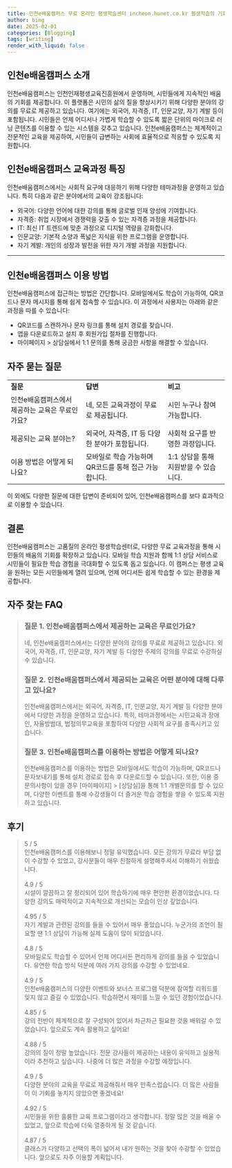```yaml
---
title: 인천e배움캠퍼스 무료 온라인 평생학습센터 incheon.hunet.co.kr 평생학습의 기회
author: bing
date: 2025-02-01
categories: [Blogging]
tags: [writing]
render_with_liquid: false
---
```



<h2 id='인천e배움캠퍼스_소개'>인천e배움캠퍼스 소개</h2>

<p>인천e배움캠퍼스는 인천인재평생교육진흥원에서 운영하며, 시민들에게 지속적인 배움의 기회를 제공합니다. 이 플랫폼은 시민의 삶의 질을 향상시키기 위해 다양한 분야의 강의를 무료로 제공하고 있습니다. 여기에는 외국어, 자격증, IT, 인문교양, 자기 계발 등이 포함됩니다. 시민들은 언제 어디서나 가볍게 학습할 수 있도록 짧은 단위의 마이크로 러닝 콘텐츠를 이용할 수 있는 시스템을 갖추고 있습니다. 인천e배움캠퍼스는 체계적이고 전문적인 교육을 제공하여, 시민들이 급변하는 사회에 효율적으로 적응할 수 있도록 지원합니다.</p>

<h2 id='교육과정_특징'>인천e배움캠퍼스 교육과정 특징</h2>

<p>인천e배움캠퍼스에서는 사회적 요구에 대응하기 위해 다양한 테마과정을 운영하고 있습니다. 특히 다음과 같은 분야에서의 교육이 강조됩니다:</p>

<ul>
    <li>외국어: 다양한 언어에 대한 강의를 통해 글로벌 인재 양성에 기여합니다.</li>
    <li>자격증: 취업 시장에서 경쟁력을 갖출 수 있는 자격증 과정을 제공합니다.</li>
    <li>IT: 최신 IT 트렌드에 맞춘 과정으로 디지털 역량을 강화합니다.</li>
    <li>인문교양: 기본적 소양과 폭넓은 지식을 위한 프로그램을 운영합니다.</li>
    <li>자기 계발: 개인의 성장과 발전을 위한 자기 개발 과정을 지원합니다.</li>
</ul>

<hr />

<h2 id='이용_방법'>인천e배움캠퍼스 이용 방법</h2>

<p>인천e배움캠퍼스에 접근하는 방법은 간단합니다. 모바일에서도 학습이 가능하여, QR코드나 문자 메시지를 통해 쉽게 접속할 수 있습니다. 이 과정에서 사용자는 아래와 같은 과정을 따를 수 있습니다:</p>

<ul>
    <li>QR코드를 스캔하거나 문자 링크를 통해 설치 경로를 찾습니다.</li>
    <li>앱을 다운로드하고 설치 후 회원가입 절차를 진행합니다.</li>
    <li>마이페이지 > 상담실에서 1:1 문의를 통해 궁금한 사항을 해결할 수 있습니다.</li>
</ul>

<h2 id='자주_묻는_질문'>자주 묻는 질문</h2>

<table>
    <tr>
        <td><b>질문</b></td>
        <td><b>답변</b></td>
        <td><b>비고</b></td>
    </tr>
    <tr>
        <td>인천e배움캠퍼스에서 제공하는 교육은 무료인가요?</td>
        <td>네, 모든 교육과정이 무료로 제공됩니다.</td>
        <td>시민 누구나 참여 가능합니다.</td>
    </tr>
    <tr>
        <td>제공되는 교육 분야는?</td>
        <td>외국어, 자격증, IT 등 다양한 분야가 포함됩니다.</td>
        <td>사회적 요구를 반영한 과정입니다.</td>
    </tr>
    <tr>
        <td>이용 방법은 어떻게 되나요?</td>
        <td>모바일로 학습 가능하며 QR코드를 통해 접근 가능합니다.</td>
        <td>1:1 상담을 통해 지원받을 수 있습니다.</td>
    </tr>
</table>

<p>이 외에도 다양한 질문에 대한 답변이 준비되어 있어, 인천e배움캠퍼스를 보다 효과적으로 이용할 수 있습니다.</p>

<h2 id='결론'>결론</h2>

<p>인천e배움캠퍼스는 고품질의 온라인 평생학습센터로, 다양한 무료 교육과정을 통해 시민들의 배움의 기회를 확장하고 있습니다. 모바일 학습 지원과 함께 1:1 상담 서비스로 시민들이 필요한 학습 경험을 극대화할 수 있도록 돕고 있습니다. 이 캠퍼스는 평생 교육을 원하는 모든 시민들에게 열려 있으며, 언제 어디서든 쉽게 학습할 수 있는 환경을 제공합니다.</p>


<h2 id='자주_찾는_FAQ'>자주 찾는 FAQ</h2>
<div itemscope="" itemtype="https://schema.org/FAQPage"> 
<blockquote> 
<div itemscope="" itemprop="mainEntity" itemtype="https://schema.org/Question"> 
<h3 itemprop="name">질문 1. 인천e배움캠퍼스에서 제공하는 교육은 무료인가요?</h3> 
<div itemscope="" itemprop="acceptedAnswer" itemtype="https://schema.org/Answer"> 
<span itemprop="text"> 
<p>네, 인천e배움캠퍼스에서는 다양한 분야의 강의를 무료로 제공하고 있습니다. 외국어, 자격증, IT, 인문교양, 자기 계발 등 다양한 주제의 강의를 무료로 수강하실 수 있습니다.</p> 
</span> 
</div> 
</div> 
<div itemscope="" itemprop="mainEntity" itemtype="https://schema.org/Question"> 
<h3 itemprop="name">질문 2. 인천e배움캠퍼스에서 제공되는 교육은 어떤 분야에 대해 다루고 있나요?</h3> 
<div itemscope="" itemprop="acceptedAnswer" itemtype="https://schema.org/Answer"> 
<span itemprop="text"> 
<p>인천e배움캠퍼스에서는 외국어, 자격증, IT, 인문교양, 자기 계발 등 다양한 분야에서 다양한 과정을 운영하고 있습니다. 특히, 테마과정에서는 시민교육과 장애인, 자율방범대, 법정의무교육을 포함하여 다양한 사회적 요구를 충족시키고 있습니다.</p> 
</span> 
</div> 
</div> 
<div itemscope="" itemprop="mainEntity" itemtype="https://schema.org/Question"> 
<h3 itemprop="name">질문 3. 인천e배움캠퍼스를 이용하는 방법은 어떻게 되나요?</h3> 
<div itemscope="" itemprop="acceptedAnswer" itemtype="https://schema.org/Answer"> 
<span itemprop="text"> 
<p>인천e배움캠퍼스를 이용하는 방법은 모바일에서도 학습이 가능하며, QR코드나 문자보내기를 통해 설치 경로로 접속 후 다운로드할 수 있습니다. 또한, 이용 중 문의사항이 있을 경우 [마이페이지] > [상담실]을 통해 1:1 개별문의를 할 수 있으며, 다양한 이벤트를 통해 수강생들이 더 즐거운 학습 경험을 쌓을 수 있도록 지원하고 있습니다.</p> 
</span> 
</div> 
</div> 
</blockquote> 
</div>
<h2 id='후기'>후기</h2>
<div itemscope itemtype="https://schema.org/Product">
  <blockquote>
  <div itemprop="review" itemscope itemtype="https://schema.org/Review">
      <div itemprop="reviewRating" itemscope itemtype="https://schema.org/Rating"> <span itemprop="ratingValue">5</span> / <span itemprop="bestRating">5</span> </div>
      <span itemprop="reviewBody">인천e배움캠퍼스를 이용해보니 정말 유익했습니다. 모든 강의가 무료라 부담 없이 수강할 수 있었고, 강사분들이 매우 친절하게 설명해주셔서 이해하기 쉬웠습니다.</span>
  </div>
  <br>
  <div itemprop="review" itemscope itemtype="https://schema.org/Review">
      <div itemprop="reviewRating" itemscope itemtype="https://schema.org/Rating"> <span itemprop="ratingValue">4.9</span> / <span itemprop="bestRating">5</span> </div>
      <span itemprop="reviewBody">시설이 깔끔하고 잘 정리되어 있어 학습하기에 매우 편안한 환경이었습니다. 다양한 강의도 매력적이고 지속적으로 개선되는 모습이 인상 깊었습니다.</span>
  </div>
  <br>
  <div itemprop="review" itemscope itemtype="https://schema.org/Review">
      <div itemprop="reviewRating" itemscope itemtype="https://schema.org/Rating"> <span itemprop="ratingValue">4.95</span> / <span itemprop="bestRating">5</span> </div>
      <span itemprop="reviewBody">자기 계발과 관련된 강의를 들을 수 있어서 매우 좋았습니다. 누군가의 조언이 필요할 땐 1:1 상담이 가능해 실제 도움이 많이 되었습니다.</span>
  </div>
  <br>
  <div itemprop="review" itemscope itemtype="https://schema.org/Review">
      <div itemprop="reviewRating" itemscope itemtype="https://schema.org/Rating"> <span itemprop="ratingValue">4.8</span> / <span itemprop="bestRating">5</span> </div>
      <span itemprop="reviewBody">모바일로도 학습할 수 있어서 언제 어디서든 편리하게 강의를 들을 수 있었습니다. 유연한 학습 방식 덕분에 여러 가지 강의를 수강할 수 있었네요.</span>
  </div>
  <br>
  <div itemprop="review" itemscope itemtype="https://schema.org/Review">
      <div itemprop="reviewRating" itemscope itemtype="https://schema.org/Rating"> <span itemprop="ratingValue">4.9</span> / <span itemprop="bestRating">5</span> </div>
      <span itemprop="reviewBody">인천e배움캠퍼스의 다양한 이벤트와 보너스 프로그램 덕분에 참여할 리워드를 잊지 않고 즐길 수 있었습니다. 학습하면서 재미를 느낄 수 있던 경험이었습니다.</span>
  </div>
  <br>
  <div itemprop="review" itemscope itemtype="https://schema.org/Review">
      <div itemprop="reviewRating" itemscope itemtype="https://schema.org/Rating"> <span itemprop="ratingValue">4.85</span> / <span itemprop="bestRating">5</span> </div>
      <span itemprop="reviewBody">강의 전반이 체계적으로 잘 구성되어 있어서 차근차근 필요한 것을 배워갈 수 있었습니다. 앞으로도 계속 활용하고 싶어요!</span>
  </div>
  <br>
  <div itemprop="review" itemscope itemtype="https://schema.org/Review">
      <div itemprop="reviewRating" itemscope itemtype="https://schema.org/Rating"> <span itemprop="ratingValue">4.88</span> / <span itemprop="bestRating">5</span> </div>
      <span itemprop="reviewBody">강의의 질이 정말 높았습니다. 전문 강사들이 제공하는 내용이 유익하고 실용적이라 추천하고 싶습니다. 나중에 더 많은 과정을 수강할 예정입니다.</span>
  </div>
  <br>
  <div itemprop="review" itemscope itemtype="https://schema.org/Review">
      <div itemprop="reviewRating" itemscope itemtype="https://schema.org/Rating"> <span itemprop="ratingValue">4.9</span> / <span itemprop="bestRating">5</span> </div>
      <span itemprop="reviewBody">다양한 분야의 교육을 무료로 제공해줘서 매우 만족스럽습니다. 더 많은 사람들이 이 기회를 놓치지 않았으면 좋겠네요!</span>
  </div>
  <br>
  <div itemprop="review" itemscope itemtype="https://schema.org/Review">
      <div itemprop="reviewRating" itemscope itemtype="https://schema.org/Rating"> <span itemprop="ratingValue">4.92</span> / <span itemprop="bestRating">5</span> </div>
      <span itemprop="reviewBody">시민들을 위한 훌륭한 교육 프로그램이라고 생각합니다. 정말 많은 것을 배울 수 있었고, 앞으로 학습에 더욱 열중하게 될 것 같습니다.</span>
  </div>
  <br>
  <div itemprop="review" itemscope itemtype="https://schema.org/Review">
      <div itemprop="reviewRating" itemscope itemtype="https://schema.org/Rating"> <span itemprop="ratingValue">4.87</span> / <span itemprop="bestRating">5</span> </div>
      <span itemprop="reviewBody">클래스가 다양하고 선택의 폭이 넓어서 내가 원하는 것을 찾아 수강할 수 있었습니다. 앞으로도 자주 이용할 계획입니다.</span>
  </div>
  </blockquote>
</div>
